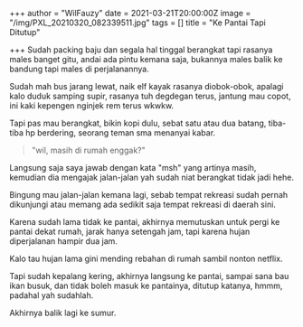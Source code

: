 +++
author = "WilFauzy"
date = 2021-03-21T20:00:00Z
image = "/img/PXL_20210320_082339511.jpg"
tags = []
title = "Ke Pantai Tapi Ditutup"

+++
Sudah packing baju dan segala hal tinggal berangkat tapi rasanya males banget gitu, andai ada pintu kemana saja, bukannya males balik ke bandung tapi males di perjalanannya. 

Sudah mah bus jarang lewat, naik elf kayak rasanya diobok-obok, apalagi kalo duduk samping supir, rasanya tuh degdegan terus, jantung mau copot, ini kaki kepengen nginjek rem terus wkwkw. 

Tapi pas mau berangkat, bikin kopi dulu, sebat satu atau dua batang, tiba-tiba hp berdering, seorang teman sma menanyai kabar. 

> "wil, masih di rumah enggak?" 

Langsung saja saya jawab dengan kata "msh" yang artinya masih, kemudian dia mengajak jalan-jalan yah sudah niat berangkat tidak jadi hehe. 

Bingung mau jalan-jalan kemana lagi, sebab tempat rekreasi sudah pernah dikunjungi atau memang ada sedikit saja tempat rekreasi di daerah sini. 

Karena sudah lama tidak ke pantai, akhirnya memutuskan untuk pergi ke pantai dekat rumah, jarak hanya setengah jam, tapi karena hujan diperjalanan hampir dua jam. 

Kalo tau hujan lama gini mending rebahan di rumah sambil nonton netflix. 

Tapi sudah kepalang kering, akhirnya langsung ke pantai, sampai sana bau ikan busuk, dan tidak boleh masuk ke pantainya, ditutup katanya, hmmm, padahal yah sudahlah. 

Akhirnya balik lagi ke sumur. 